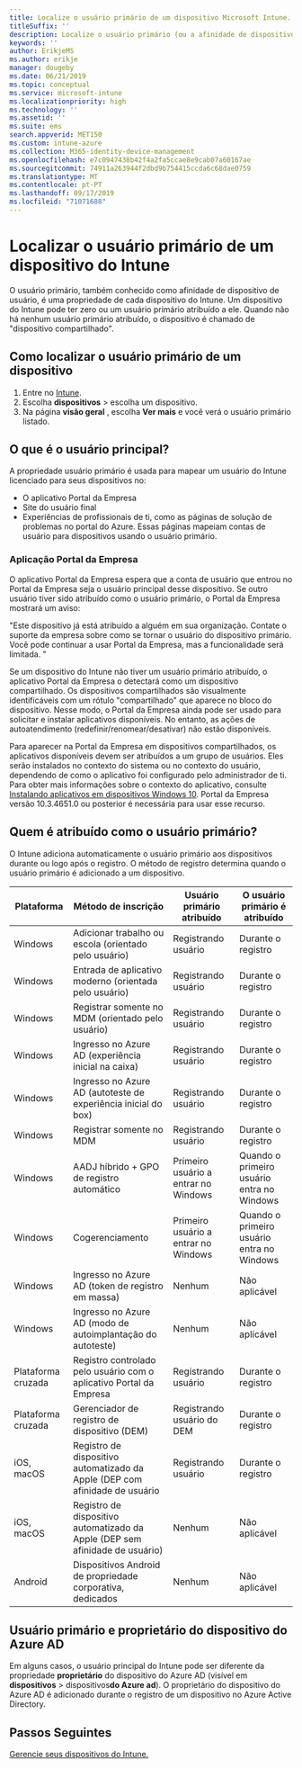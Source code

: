 ```yaml
---
title: Localize o usuário primário de um dispositivo Microsoft Intune.
titleSuffix: ''
description: Localize o usuário primário (ou a afinidade de dispositivo de usuário) de um dispositivo do Intune.
keywords: ''
author: ErikjeMS
ms.author: erikje
manager: dougeby
ms.date: 06/21/2019
ms.topic: conceptual
ms.service: microsoft-intune
ms.localizationpriority: high
ms.technology: ''
ms.assetid: ''
ms.suite: ems
search.appverid: MET150
ms.custom: intune-azure
ms.collection: M365-identity-device-management
ms.openlocfilehash: e7c0947438b42f4a2fa5ccae8e9cab07a60167ae
ms.sourcegitcommit: 74911a263944f2dbd9b754415ccda6c68dae0759
ms.translationtype: MT
ms.contentlocale: pt-PT
ms.lasthandoff: 09/17/2019
ms.locfileid: "71071688"
---
```

# <a name="find-the-primary-user-of-an-intune-device"></a>Localizar o usuário primário de um dispositivo do Intune

O usuário primário, também conhecido como afinidade de dispositivo de usuário, é uma propriedade de cada dispositivo do Intune. Um dispositivo do Intune pode ter zero ou um usuário primário atribuído a ele. Quando não há nenhum usuário primário atribuído, o dispositivo é chamado de "dispositivo compartilhado".

## <a name="how-to-find-a-devices-primary-user"></a>Como localizar o usuário primário de um dispositivo

1. Entre no [Intune](https://go.microsoft.com/fwlink/?linkid=2090973).
2. Escolha **dispositivos** > escolha um dispositivo.
3. Na página **visão geral** , escolha **Ver mais** e você verá o usuário primário listado.

## <a name="what-is-the-primary-user"></a>O que é o usuário principal?
A propriedade usuário primário é usada para mapear um usuário do Intune licenciado para seus dispositivos no:
- O aplicativo Portal da Empresa
- Site do usuário final
- Experiências de profissionais de ti, como as páginas de solução de problemas no portal do Azure. Essas páginas mapeiam contas de usuário para dispositivos usando o usuário primário.    

### <a name="company-portal-app"></a>Aplicação Portal da Empresa
O aplicativo Portal da Empresa espera que a conta de usuário que entrou no Portal da Empresa seja o usuário principal desse dispositivo. Se outro usuário tiver sido atribuído como o usuário primário, o Portal da Empresa mostrará um aviso:

"Este dispositivo já está atribuído a alguém em sua organização. Contate o suporte da empresa sobre como se tornar o usuário do dispositivo primário. Você pode continuar a usar Portal da Empresa, mas a funcionalidade será limitada. "

Se um dispositivo do Intune não tiver um usuário primário atribuído, o aplicativo Portal da Empresa o detectará como um dispositivo compartilhado. Os dispositivos compartilhados são visualmente identificáveis com um rótulo "compartilhado" que aparece no bloco do dispositivo. Nesse modo, o Portal da Empresa ainda pode ser usado para solicitar e instalar aplicativos disponíveis. No entanto, as ações de autoatendimento (redefinir/renomear/desativar) não estão disponíveis.  

Para aparecer na Portal da Empresa em dispositivos compartilhados, os aplicativos disponíveis devem ser atribuídos a um grupo de usuários. Eles serão instalados no contexto do sistema ou no contexto do usuário, dependendo de como o aplicativo foi configurado pelo administrador de ti. Para obter mais informações sobre o contexto do aplicativo, consulte [Instalando aplicativos em dispositivos Windows 10](apps-windows-10-app-deploy.md#installing-apps-on-windows-10-devices). Portal da Empresa versão 10.3.4651.0 ou posterior é necessária para usar esse recurso.


## <a name="who-is-assigned-as-the-primary-user"></a>Quem é atribuído como o usuário primário?
O Intune adiciona automaticamente o usuário primário aos dispositivos durante ou logo após o registro. O método de registro determina quando o usuário primário é adicionado a um dispositivo.

| Plataforma | Método de inscrição | Usuário primário atribuído | O usuário primário é atribuído |
| ---- | ---- | ---- | ---- |
| Windows | Adicionar trabalho ou escola (orientado pelo usuário) | Registrando usuário | Durante o registro |   
| Windows | Entrada de aplicativo moderno (orientada pelo usuário) | Registrando usuário | Durante o registro | 
| Windows | Registrar somente no MDM (orientado pelo usuário) | Registrando usuário | Durante o registro | 
| Windows | Ingresso no Azure AD (experiência inicial na caixa) | Registrando usuário | Durante o registro | 
| Windows | Ingresso no Azure AD (autoteste de experiência inicial do box) | Registrando usuário | Durante o registro | 
| Windows | Registrar somente no MDM | Registrando usuário | Durante o registro | 
| Windows | AADJ híbrido + GPO de registro automático | Primeiro usuário a entrar no Windows | Quando o primeiro usuário entra no Windows| 
| Windows | Cogerenciamento | Primeiro usuário a entrar no Windows | Quando o primeiro usuário entra no Windows | 
| Windows | Ingresso no Azure AD (token de registro em massa) | Nenhum | Não aplicável | 
| Windows | Ingresso no Azure AD (modo de autoimplantação do autoteste) | Nenhum | Não aplicável | 
| Plataforma cruzada | Registro controlado pelo usuário com o aplicativo Portal da Empresa | Registrando usuário | Durante o registro |
| Plataforma cruzada | Gerenciador de registro de dispositivo (DEM) | Registrando usuário do DEM | Durante o registro |
| iOS, macOS | Registro de dispositivo automatizado da Apple (DEP com afinidade de usuário | Registrando usuário | Durante o registro |
| iOS, macOS | Registro de dispositivo automatizado da Apple (DEP sem afinidade de usuário) | Nenhum | Não aplicável |
| Android | Dispositivos Android de propriedade corporativa, dedicados | Nenhum | Não aplicável |

## <a name="primary-user-and-azure-ad-device-owner"></a>Usuário primário e proprietário do dispositivo do Azure AD
Em alguns casos, o usuário principal do Intune pode ser diferente da propriedade **proprietário** do dispositivo do Azure AD (visível em **dispositivos** > dispositivos**do Azure ad**). O proprietário do dispositivo do Azure AD é adicionado durante o registro de um dispositivo no Azure Active Directory.

## <a name="next-steps"></a>Passos Seguintes
[Gerencie seus dispositivos do Intune.](device-management.md)
